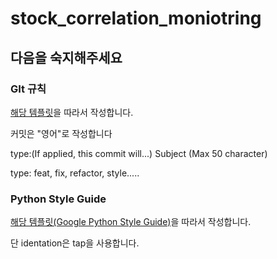 # stock_correlation_moniotring
## 다음을 숙지해주세요
### GIt 규칙
[해당 템플릿](https://gist.github.com/adeekshith/cd4c95a064977cdc6c50)을 따라서 작성합니다.

커밋은 "영어"로 작성합니다

type:(If applied, this commit will...) Subject (Max 50 character)

type: feat, fix, refactor, style.....

### Python Style Guide

[해당 템플릿(Google Python Style Guide)](https://google.github.io/styleguide/pyguide.html)을 따라서 작성합니다.

단 identation은 tap을 사용합니다.

